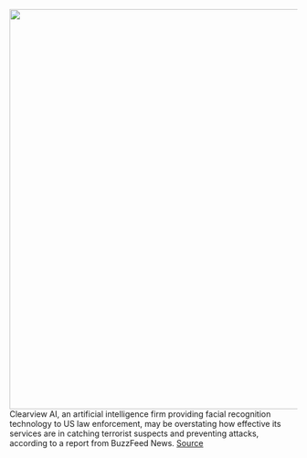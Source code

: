 <img src='https://cdn.vox-cdn.com/thumbor/wvoBKbXgoO8q19tRw7AYag0y71g=/0x0:2040x1360/1200x800/filters:focal(857x517:1183x843)/cdn.vox-cdn.com/uploads/chorus_image/image/66161809/acastro_180730_1777_facial_recognition_0002.0.jpg' width='700px' /><br/>
Clearview AI, an artificial intelligence firm providing facial recognition technology to US law enforcement, may be overstating how effective its services are in catching terrorist suspects and preventing attacks, according to a report from BuzzFeed News.
<a href='https://www.theverge.com/2020/1/24/21079354/clearview-ai-nypd-terrorism-suspect-false-claims-facial-recognition'> Source <a/>